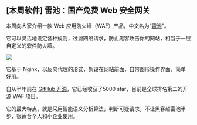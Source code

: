 ## [本周软件] 雷池：国产免费 Web 安全网关

本周向大家介绍一款 Web 应用防火墙（WAF）产品，中文名为“[雷池](https://waf-ce.chaitin.cn/)”。

它可以灵活地设定各种规则，过滤网络请求，防止黑客攻击你的网站，相当于一层自定义的软件防火墙。

![](https://cdn.beekka.com/blogimg/asset/202310/bg2023102604.webp)

它基于 Nginx，以反向代理的形式，架设在网站前面，自带图形操作界面，简单好用。

自从半年前在 [GitHub 开源](https://github.com/chaitin/SafeLine)，它已经收获了5000 star，目前是全球排名第二的开源 WAF 项目。

它的最大特点，就是采用智能语义分析算法，判断可疑请求，不让黑客越雷池半步，很适合个人和小企业使用。